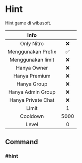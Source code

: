 # Hint

Hint game di wibusoft.

|                       Info                        |      |
| :-----------------------------------------------: | :--: |
| <div class="label license nitro">Only Nitro</div> |  ❌  |
|                Menggunakan Prefix                 |  ✅  |
|                 Menggunakan limit                 |  ❌  |
|                    Hanya Owner                    |  ❌  |
|                   Hanya Premium                   |  ❌  |
|                    Hanya Group                    |  ❌  |
|                 Hanya Admin Group                 |  ❌  |
|                Hanya Private Chat                 |  ❌  |
|                       Limit                       |  1   |
|                     Cooldown                      | 5000 |
|                       Level                       |  0   |

## Command

### #hint
